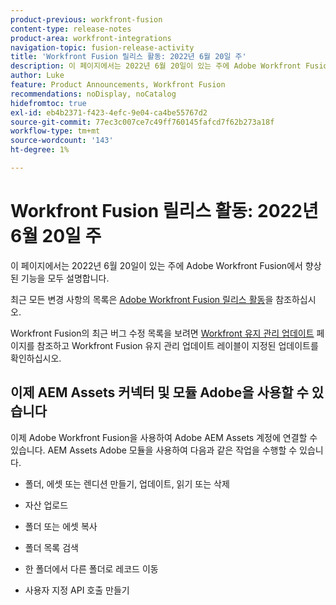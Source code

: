 ```yaml
---
product-previous: workfront-fusion
content-type: release-notes
product-area: workfront-integrations
navigation-topic: fusion-release-activity
title: 'Workfront Fusion 릴리스 활동: 2022년 6월 20일 주'
description: 이 페이지에서는 2022년 6월 20일이 있는 주에 Adobe Workfront Fusion에서 향상된 기능을 모두 설명합니다.
author: Luke
feature: Product Announcements, Workfront Fusion
recommendations: noDisplay, noCatalog
hidefromtoc: true
exl-id: eb4b2371-f423-4efc-9e04-ca4be55767d2
source-git-commit: 77ec3c007ce7c49ff760145fafcd7f62b273a18f
workflow-type: tm+mt
source-wordcount: '143'
ht-degree: 1%

---
```


# Workfront Fusion 릴리스 활동: 2022년 6월 20일 주

이 페이지에서는 2022년 6월 20일이 있는 주에 Adobe Workfront Fusion에서 향상된 기능을 모두 설명합니다.

최근 모든 변경 사항의 목록은 [Adobe Workfront Fusion 릴리스 활동](/help/workfront-fusion/fusion-product-releases/fusion-release-activity.md)을 참조하십시오.

Workfront Fusion의 최근 버그 수정 목록을 보려면 [Workfront 유지 관리 업데이트](https://experienceleague.adobe.com/docs/workfront-known-issues/releases/current-updates.html?lang=ko) 페이지를 참조하고 Workfront Fusion 유지 관리 업데이트 레이블이 지정된 업데이트를 확인하십시오.

## 이제 AEM Assets 커넥터 및 모듈 Adobe을 사용할 수 있습니다

이제 Adobe Workfront Fusion을 사용하여 Adobe AEM Assets 계정에 연결할 수 있습니다. AEM Assets Adobe 모듈을 사용하여 다음과 같은 작업을 수행할 수 있습니다.

* 폴더, 에셋 또는 렌디션 만들기, 업데이트, 읽기 또는 삭제

* 자산 업로드

* 폴더 또는 에셋 복사

* 폴더 목록 검색

* 한 폴더에서 다른 폴더로 레코드 이동

* 사용자 지정 API 호출 만들기

